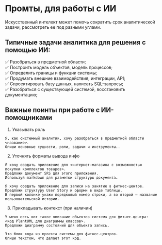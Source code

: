 # Промты, для работы с ИИ

Искусственный интелект может помочь сократить срок аналитической задачи, рассмотреть ее под разными углами.

## Типичные задачи аналитика для решения с помощью ИИ:

✅ Разобраться в предметной области;  
✅ Построить модель объектов, модель процессов;  
✅ Определить границы и функции системы;  
✅ Продумать внешние взаимодействия, интеграции, API;  
✅ Спроектировать базу данных, написать SQL-запросы;  
✅ Разобраться с существующей системой, восстановить документацию;

## Важные поинты при работе с ИИ-помощниками

1. Указывать роль

```
Я, как системный аналитик, хочу разобраться в предметной области <название>. 
Опиши основные сущности, роли, задачи и инструменты..  
```

2. Уточнять форматы вывода инфо

```
Я хочу создать приложение для <интернет-магазина с возможностью покупки комплектов товаров>. 
Предложи документ SRS для этого приложения. 
Используй markdown для разметки структуры документа.
```

```
Я хочу создать приложение для записи на занятие в фитнес-центре. 
Предложи структуру User Story и оформи в виде таблицы. 
В первой колонке укажи порядковый номер строки, а во второй – название пользовательской истории.
```

3. Прикладывать контекст (при наличии)

```
У меня есть вот такое описание объектов системы для фитнес-центра: <код PlantUML для диаграммы классов>.  
Предложи диаграмму состояний для объекта запись.
```

```
Это блок кода из проекта системы для фитнес-центров. 
Опиши текстом, что делает этот код.
```
